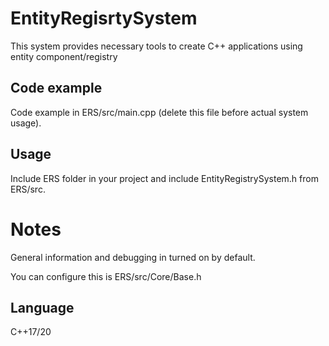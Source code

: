 # EntityRegisrtySystem

This system provides necessary tools to create C++ applications using entity component/registry
## Code example
Code example in ERS/src/main.cpp (delete this file before actual system usage).
## Usage 

Include ERS folder in your project and include EntityRegistrySystem.h from ERS/src.


# Notes
General information and debugging in turned on by default.

You can configure this is ERS/src/Core/Base.h

## Language
C++17/20
